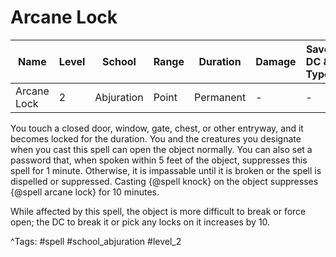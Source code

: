 # Arcane Lock

| Name | Level | School | Range | Duration | Damage | Save DC & Type |
|------|-------|--------|-------|----------|--------|----------------|
| Arcane Lock | 2 | Abjuration | Point | Permanent | - | - |

You touch a closed door, window, gate, chest, or other entryway, and it becomes locked for the duration. You and the creatures you designate when you cast this spell can open the object normally. You can also set a password that, when spoken within 5 feet of the object, suppresses this spell for 1 minute. Otherwise, it is impassable until it is broken or the spell is dispelled or suppressed. Casting {@spell knock} on the object suppresses {@spell arcane lock} for 10 minutes.

While affected by this spell, the object is more difficult to break or force open; the DC to break it or pick any locks on it increases by 10.

^Tags: #spell #school_abjuration #level_2